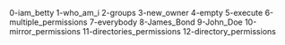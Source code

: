 0-iam_betty
1-who_am_i
2-groups
3-new_owner
4-empty
5-execute
6-multiple_permissions
7-everybody
8-James_Bond
9-John_Doe
10-mirror_permissions
11-directories_permissions
12-directory_permissions
